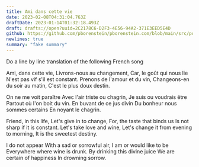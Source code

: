 ```yaml
---
title: Ami dans cette vie
date: 2023-02-08T04:31:04.763Z
draftDate: 2023-01-14T01:32:18.493Z
draft: drafts://open?uuid=2C2178C6-D2F3-4E56-94A2-371E3EED5E4D
github: https://github.com/pborenstein/pborenstein.com/blob/main/src/posts/2c2178c6-d2f3-4e56-94a2-371e3eed5e4d.md
newlines: true
summary: "fake summary"
---
```

Do a line by line translation of the following French song

Ami, dans cette vie,
Livrons-nous au changement,
Car, le goût qui nous lie
N'est pas vif s'il est constant.
Prenons de l'amour et du vin,
Changeons-en du soir au matin,
C'est le plus doux destin.

On ne me voit paraître
Avec l'air triste ou chagrin,
Je suis ou voudrais être
Partout où l'on boit du vin.
En buvant de ce jus divin
Du bonheur nous sommes certains
En noyant le chagrin.

Friend, in this life,
Let's give in to change,
For, the taste that binds us
Is not sharp if it is constant.
Let's take love and wine,
Let's change it from evening to morning,
It is the sweetest destiny.

I do not appear
With a sad or sorrowful air,
I am or would like to be
Everywhere where wine is drunk.
By drinking this divine juice
We are certain of happiness
In drowning sorrow.
